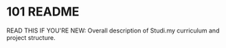 # 101 README
READ THIS IF YOU'RE NEW: Overall description of Studi.my curriculum and project structure.
